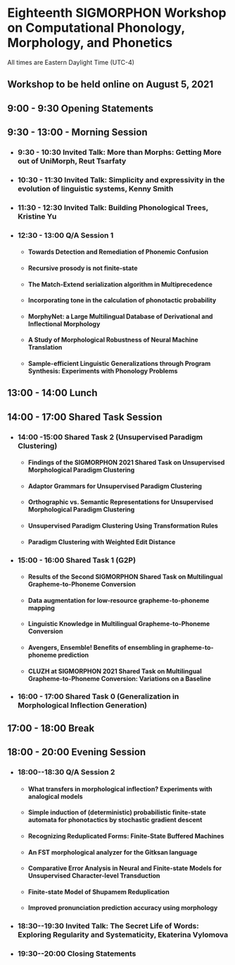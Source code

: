 # Eighteenth SIGMORPHON Workshop on Computational Phonology, Morphology, and Phonetics
All times are Eastern Daylight Time (UTC-4)

## Workshop to be held online on August 5, 2021

## 9:00 - 9:30 Opening Statements


## 9:30 - 13:00 - Morning Session


  + ### 9:30 - 10:30 Invited Talk: More than Morphs:  Getting More out of UniMorph, Reut Tsarfaty
  + ### 10:30 - 11:30 Invited Talk: Simplicity and expressivity in the evolution of linguistic systems, Kenny Smith 
  + ### 11:30 - 12:30 Invited Talk: Building Phonological Trees, Kristine Yu
  + ### 12:30 - 13:00 Q/A Session 1
    + ####   Towards Detection and Remediation of Phonemic Confusion
    + ####   Recursive prosody is not finite-state
    + ####   The Match-Extend serialization algorithm in Multiprecedence
    + ####   Incorporating tone in the calculation of phonotactic probability
    + ####   MorphyNet: a Large Multilingual Database of Derivational and Inflectional Morphology
    + ####   A Study of Morphological Robustness of Neural Machine Translation
    + ####   Sample-efficient Linguistic Generalizations through Program Synthesis: Experiments with Phonology Problems


## 13:00 - 14:00 Lunch


## 14:00 - 17:00 Shared Task Session


  + ### 14:00 -15:00 Shared Task 2 (Unsupervised Paradigm Clustering)
    + #### Findings of the SIGMORPHON 2021 Shared Task on Unsupervised Morphological Paradigm Clustering
    + #### Adaptor Grammars for Unsupervised Paradigm Clustering
    + #### Orthographic vs. Semantic Representations for Unsupervised Morphological Paradigm Clustering
    + #### Unsupervised Paradigm Clustering Using Transformation Rules
    + #### Paradigm Clustering with Weighted Edit Distance

  + ### 15:00 - 16:00 Shared Task 1 (G2P)
    + #### Results of the Second SIGMORPHON Shared Task on Multilingual Grapheme-to-Phoneme Conversion
    + #### Data augmentation for low-resource grapheme-to-phoneme mapping
    + #### Linguistic Knowledge in Multilingual Grapheme-to-Phoneme Conversion
    + #### Avengers, Ensemble! Benefits of ensembling in grapheme-to-phoneme prediction
    + #### CLUZH at SIGMORPHON 2021 Shared Task on Multilingual Grapheme-to-Phoneme Conversion: Variations on a Baseline
  + ### 16:00 - 17:00 Shared Task 0 (Generalization in Morphological Inflection Generation)

## 17:00 - 18:00 Break


## 18:00 - 20:00 Evening Session


  + ### 18:00--18:30 Q/A Session 2
    + #### What transfers in morphological inflection? Experiments with analogical models
    + #### Simple induction of (deterministic) probabilistic finite-state automata for phonotactics by stochastic gradient descent
    + #### Recognizing Reduplicated Forms: Finite-State Buffered Machines
    + #### An FST morphological analyzer for the Gitksan language
    + #### Comparative Error Analysis in Neural and Finite-state Models for Unsupervised Character-level Transduction
    + #### Finite-state Model of Shupamem Reduplication
    + #### Improved pronunciation prediction accuracy using morphology

  + ### 18:30--19:30 Invited Talk: The Secret Life of Words: Exploring Regularity and Systematicity, Ekaterina Vylomova

  + ### 19:30--20:00 Closing Statements
